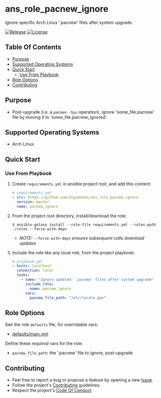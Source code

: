 # ans_role_pacnew_ignore

Ignore specific Arch Linux '.pacnew' files after system upgrade.

[![Release](https://img.shields.io/github/release/digimokan/ans_role_pacnew_ignore.svg?label=release)](https://github.com/digimokan/ans_role_pacnew_ignore/releases/latest "Latest Release Notes")
[![License](https://img.shields.io/badge/license-MIT-blue.svg?label=license)](LICENSE.md "Project License")

## Table Of Contents

* [Purpose](#purpose)
* [Supported Operating Systems](#supported-operating-systems)
* [Quick Start](#quick-start)
    * [Use From Playbook](#use-from-playbook)
* [Role Options](#role-options)
* [Contributing](#contributing)

## Purpose

* Post-upgrade (i.e. a `pacman -Syu` operation), ignore 'some_file.pacnew' file
  by moving it to 'some_file.pacnew_ignored'.

## Supported Operating Systems

* Arch Linux.

## Quick Start

### Use From Playbook

1. Create `requirements.yml` in ansible project root, and add this content:

   ```yaml
   # requirements.yml
   - src: https://github.com/digimokan/ans_role_pacnew_ignore
     version: master
     name: pacnew_ignore
   ```

2. From the project root directory, install/download the role:

   ```shell
   $ ansible-galaxy install --role-file requirements.yml --roles-path ./roles --force-with-deps
   ```

   * _NOTE:_ `--force-with-deps` _ensures subsequent calls download updates_

3. Include the role like any local role, from the project playbook:

   ```yaml
   # playbook.yml
   - hosts: localhost
     connection: local
     tasks:
       - name: "Ignore updated '.pacnew' files after system upgrade"
         include_role:
           name: pacnew_ignore
         vars:
           pacnew_file_path: "/etc/locale.gen"
   ```

## Role Options

See the role `defaults` file, for overridable vars:

  * [defaults/main.yml](../defaults/main.yml)

Define these _required_ vars for the role:

  * `pacnew_file_path`: the '.pacnew' file to ignore, post-upgrade

## Contributing

* Feel free to report a bug or propose a feature by opening a new
  [Issue](https://github.com/digimokan/ans_role_pacnew_ignore/issues).
* Follow the project's [Contributing](CONTRIBUTING.md) guidelines.
* Respect the project's [Code Of Conduct](CODE_OF_CONDUCT.md).

